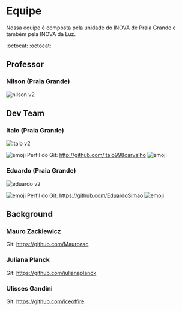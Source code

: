 # Equipe 
Nossa equipe é composta pela unidade do INOVA de Praia Grande e também pela INOVA da Luz.

:octocat: :octocat: 

## Professor

### Nilson (Praia Grande)

![nilson v2](https://user-images.githubusercontent.com/43144590/45499829-8537df00-b753-11e8-83e8-900e9230c344.png)



## Dev Team

### Italo (Praia Grande)

![italo v2](https://user-images.githubusercontent.com/43144590/45499824-8537df00-b753-11e8-8732-6bbbc5ffeeb3.png)

![emoji](https://user-images.githubusercontent.com/43144590/45427147-87773c00-b674-11e8-8d7b-5b8ed22e11ff.png)
Perfil do Git: http://github.com/italo998carvalho
![emoji](https://user-images.githubusercontent.com/43144590/45427147-87773c00-b674-11e8-8d7b-5b8ed22e11ff.png)



### Eduardo (Praia Grande)

![eduardo v2](https://user-images.githubusercontent.com/43144590/45499822-849f4880-b753-11e8-818d-7dbd143296e4.png)

![emoji](https://user-images.githubusercontent.com/43144590/45427147-87773c00-b674-11e8-8d7b-5b8ed22e11ff.png)
Perfil do Git: https://github.com/EduardoSimao
![emoji](https://user-images.githubusercontent.com/43144590/45427147-87773c00-b674-11e8-8d7b-5b8ed22e11ff.png)

## Background

### Mauro Zackiewicz

Git: https://github.com/Maurozac

### Juliana Planck

Git: https://github.com/julianaplanck

### Ulisses Gandini

Git: https://github.com/iceoffire
